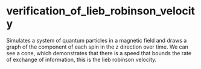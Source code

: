 # verification_of_lieb_robinson_velocity
Simulates a system of quantum particles in a magnetic field and draws a graph of the component of each spin in the z direction over time.
We can see a cone, which demonstrates that there is a speed that bounds the rate of exchange of information, this is the lieb robinson velocity.
